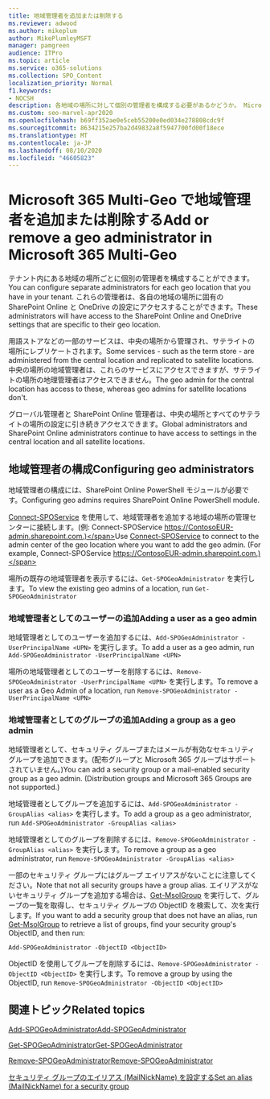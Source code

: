 ```yaml
---
title: 地域管理者を追加または削除する
ms.reviewer: adwood
ms.author: mikeplum
author: MikePlumleyMSFT
manager: pamgreen
audience: ITPro
ms.topic: article
ms.service: o365-solutions
ms.collection: SPO_Content
localization_priority: Normal
f1.keywords:
- NOCSH
description: 各地域の場所に対して個別の管理者を構成する必要があるかどうか。 Microsoft 365 Multi-Geo で地域管理者を追加または削除する方法について説明します。
ms.custom: seo-marvel-apr2020
ms.openlocfilehash: b69ff352ae0e5ceb55200e0ed034e278808cdc9f
ms.sourcegitcommit: 8634215e257ba2d49832a8f5947700fd00f18ece
ms.translationtype: MT
ms.contentlocale: ja-JP
ms.lasthandoff: 08/10/2020
ms.locfileid: "46605823"
---
```

# <a name="add-or-remove-a-geo-administrator-in-microsoft-365-multi-geo"></a><span data-ttu-id="b2bc3-104">Microsoft 365 Multi-Geo で地域管理者を追加または削除する</span><span class="sxs-lookup"><span data-stu-id="b2bc3-104">Add or remove a geo administrator in Microsoft 365 Multi-Geo</span></span>

<span data-ttu-id="b2bc3-105">テナント内にある地域の場所ごとに個別の管理者を構成することができます。</span><span class="sxs-lookup"><span data-stu-id="b2bc3-105">You can configure separate administrators for each geo location that you have in your tenant.</span></span> <span data-ttu-id="b2bc3-106">これらの管理者は、各自の地域の場所に固有の SharePoint Online と OneDrive の設定にアクセスすることができます。</span><span class="sxs-lookup"><span data-stu-id="b2bc3-106">These administrators will have access to the SharePoint Online and OneDrive settings that are specific to their geo location.</span></span>

<span data-ttu-id="b2bc3-107">用語ストアなどの一部のサービスは、中央の場所から管理され、サテライトの場所にレプリケートされます。</span><span class="sxs-lookup"><span data-stu-id="b2bc3-107">Some services - such as the term store - are administered from the central location and replicated to satellite locations.</span></span> <span data-ttu-id="b2bc3-108">中央の場所の地域管理者は、これらのサービスにアクセスできますが、サテライトの場所の地理管理者はアクセスできません。</span><span class="sxs-lookup"><span data-stu-id="b2bc3-108">The geo admin for the central location has access to these, whereas geo admins for satellite locations don't.</span></span>

<span data-ttu-id="b2bc3-109">グローバル管理者と SharePoint Online 管理者は、中央の場所とすべてのサテライトの場所の設定に引き続きアクセスできます。</span><span class="sxs-lookup"><span data-stu-id="b2bc3-109">Global administrators and SharePoint Online administrators continue to have access to settings in the central location and all satellite locations.</span></span>

## <a name="configuring-geo-administrators"></a><span data-ttu-id="b2bc3-110">地域管理者の構成</span><span class="sxs-lookup"><span data-stu-id="b2bc3-110">Configuring geo administrators</span></span>

<span data-ttu-id="b2bc3-111">地域管理者の構成には、SharePoint Online PowerShell モジュールが必要です。</span><span class="sxs-lookup"><span data-stu-id="b2bc3-111">Configuring geo admins requires SharePoint Online PowerShell module.</span></span>

<span data-ttu-id="b2bc3-112">[Connect-SPOService](https://docs.microsoft.com/powershell/module/sharepoint-online/Connect-SPOService) を使用して、地域管理者を追加する地域の場所の管理センターに接続します。(例: Connect-SPOService  https://ContosoEUR-admin.sharepoint.com.)</span><span class="sxs-lookup"><span data-stu-id="b2bc3-112">Use [Connect-SPOService](https://docs.microsoft.com/powershell/module/sharepoint-online/Connect-SPOService) to connect to the admin center of the geo location where you want to add the geo admin. (For example, Connect-SPOService  https://ContosoEUR-admin.sharepoint.com.)</span></span>

<span data-ttu-id="b2bc3-113">場所の既存の地域管理者を表示するには、`Get-SPOGeoAdministrator` を実行します。</span><span class="sxs-lookup"><span data-stu-id="b2bc3-113">To view the existing geo admins of a location, run `Get-SPOGeoAdministrator`</span></span>

### <a name="adding-a-user-as-a-geo-admin"></a><span data-ttu-id="b2bc3-114">地域管理者としてのユーザーの追加</span><span class="sxs-lookup"><span data-stu-id="b2bc3-114">Adding a user as a geo admin</span></span>

<span data-ttu-id="b2bc3-115">地域管理者としてのユーザーを追加するには、`Add-SPOGeoAdministrator -UserPrincipalName <UPN>` を実行します。</span><span class="sxs-lookup"><span data-stu-id="b2bc3-115">To add a user as a geo admin, run `Add-SPOGeoAdministrator -UserPrincipalName <UPN>`</span></span>

<span data-ttu-id="b2bc3-116">場所の地域管理者としてのユーザーを削除するには、`Remove-SPOGeoAdministrator -UserPrincipalName <UPN>` を実行します。</span><span class="sxs-lookup"><span data-stu-id="b2bc3-116">To remove a user as a Geo Admin of a location, run  `Remove-SPOGeoAdministrator -UserPrincipalName <UPN>`</span></span>

### <a name="adding-a-group-as-a-geo-admin"></a><span data-ttu-id="b2bc3-117">地域管理者としてのグループの追加</span><span class="sxs-lookup"><span data-stu-id="b2bc3-117">Adding a group as a geo admin</span></span>

<span data-ttu-id="b2bc3-118">地域管理者として、セキュリティ グループまたはメールが有効なセキュリティ グループを追加できます。(配布グループと Microsoft 365 グループはサポートされていません。)</span><span class="sxs-lookup"><span data-stu-id="b2bc3-118">You can add a security group or a mail-enabled security group as a geo admin. (Distribution groups and Microsoft 365 Groups are not supported.)</span></span>

<span data-ttu-id="b2bc3-119">地域管理者としてグループを追加するには、`Add-SPOGeoAdministrator -GroupAlias <alias>` を実行します。</span><span class="sxs-lookup"><span data-stu-id="b2bc3-119">To add a group as a geo administrator, run `Add-SPOGeoAdministrator -GroupAlias <alias>`</span></span>

<span data-ttu-id="b2bc3-120">地域管理者としてのグループを削除するには、`Remove-SPOGeoAdministrator -GroupAlias <alias>` を実行します。</span><span class="sxs-lookup"><span data-stu-id="b2bc3-120">To remove a group as a geo administrator, run `Remove-SPOGeoAdministrator -GroupAlias <alias>`</span></span>

<span data-ttu-id="b2bc3-121">一部のセキュリティ グループにはグループ エイリアスがないことに注意してください。</span><span class="sxs-lookup"><span data-stu-id="b2bc3-121">Note that not all security groups have a group alias.</span></span> <span data-ttu-id="b2bc3-122">エイリアスがないセキュリティ グループを追加する場合は、[Get-MsolGroup](https://docs.microsoft.com/powershell/module/msonline/get-msolgroup) を実行して、グループの一覧を取得し、セキュリティ グループの ObjectID を検索して、次を実行します。</span><span class="sxs-lookup"><span data-stu-id="b2bc3-122">If you want to add a security group that does not have an alias, run [Get-MsolGroup](https://docs.microsoft.com/powershell/module/msonline/get-msolgroup) to retrieve a list of groups, find your security group's ObjectID, and then run:</span></span>

`Add-SPOGeoAdministrator -ObjectID <ObjectID>`

<span data-ttu-id="b2bc3-123">ObjectID を使用してグループを削除するには、`Remove-SPOGeoAdministrator -ObjectID <ObjectID>` を実行します。</span><span class="sxs-lookup"><span data-stu-id="b2bc3-123">To remove a group by using the ObjectID, run `Remove-SPOGeoAdministrator -ObjectID <ObjectID>`</span></span>

## <a name="related-topics"></a><span data-ttu-id="b2bc3-124">関連トピック</span><span class="sxs-lookup"><span data-stu-id="b2bc3-124">Related topics</span></span>

[<span data-ttu-id="b2bc3-125">Add-SPOGeoAdministrator</span><span class="sxs-lookup"><span data-stu-id="b2bc3-125">Add-SPOGeoAdministrator</span></span>](https://docs.microsoft.com/powershell/module/sharepoint-online/add-spogeoadministrator)

[<span data-ttu-id="b2bc3-126">Get-SPOGeoAdministrator</span><span class="sxs-lookup"><span data-stu-id="b2bc3-126">Get-SPOGeoAdministrator</span></span>](https://docs.microsoft.com/powershell/module/sharepoint-online/get-spogeoadministrator)

[<span data-ttu-id="b2bc3-127">Remove-SPOGeoAdministrator</span><span class="sxs-lookup"><span data-stu-id="b2bc3-127">Remove-SPOGeoAdministrator</span></span>](https://docs.microsoft.com/powershell/module/sharepoint-online/remove-spogeoadministrator)

[<span data-ttu-id="b2bc3-128">セキュリティ グループのエイリアス (MailNickName) を設定する</span><span class="sxs-lookup"><span data-stu-id="b2bc3-128">Set an alias (MailNickName) for a security group</span></span>](https://docs.microsoft.com/powershell/module/azuread/set-azureadgroup)